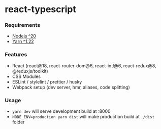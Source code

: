 # react-typescript

### Requirements

- [Nodejs ^20](https://nodejs.org/en/)
- [Yarn ^1.22](https://yarnpkg.com/)

### Features

- React (react@18, react-router-dom@6, react-intl@6, react-redux@8, @reduxjs/toolkit)
- CSS Modules
- ESLint / stylelint / prettier / husky
- Webpack setup (dev server, hmr, aliases, code splitting)

### Usage

-   `yarn dev` will serve development build at :8000
-   `NODE_ENV=production yarn dist` will make production build at `./dist` folder
